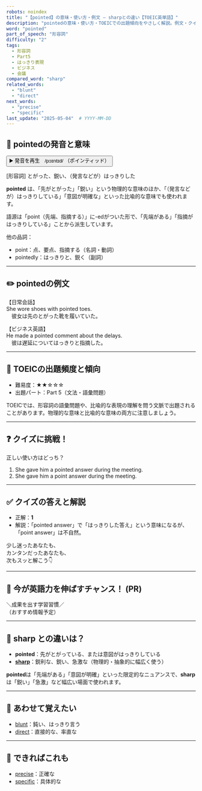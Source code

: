 ```yaml
---
robots: noindex
title: "【pointed】の意味・使い方・例文 ― sharpとの違い【TOEIC英単語】"
description: "pointedの意味・使い方・TOEICでの出題傾向をやさしく解説。例文・クイズ付きでsharpとの違いもわかりやすく学べます。"
word: "pointed"
part_of_speech: "形容詞"
difficulty: "2"
tags:
  - 形容詞
  - Part5
  - はっきり表現
  - ビジネス
  - 会議
compared_word: "sharp"
related_words:
  - "blunt"
  - "direct"
next_words:
  - "precise"
  - "specific"
last_update: "2025-05-04"  # YYYY-MM-DD
---
```


## 🔰 pointedの発音と意味

<button class="play-audio" onclick="playTTS('pointed')">
  <span class="play-audio-main">
    ▶️ 発音を再生　/pɔɪntɪd/
  </span>
  <span class="play-audio-sub">
    （ポインティッド）
  </span>
</button>

[形容詞] とがった、鋭い、（発言などが）はっきりした

**pointed** は、「先がとがった」「鋭い」という物理的な意味のほか、「（発言などが）はっきりしている」「意図が明確な」といった比喩的な意味でも使われます。

語源は「point（先端、指摘する）」に-edがついた形で、「先端がある」「指摘がはっきりしている」ことから派生しています。

他の品詞：  
- point：点、要点、指摘する（名詞・動詞）
- pointedly：はっきりと、鋭く（副詞）

---

## ✏️ pointedの例文

【日常会話】  
She wore shoes with pointed toes.  
　彼女は先のとがった靴を履いていた。

【ビジネス英語】  
He made a pointed comment about the delays.  
　彼は遅延についてはっきりと指摘した。

---

## 🎯 TOEICの出題頻度と傾向

- 難易度：★★☆☆☆
- 出題パート：Part 5（文法・語彙問題）

TOEICでは、形容詞の語彙問題や、比喩的な表現の理解を問う文脈で出題されることがあります。物理的な意味と比喩的な意味の両方に注意しましょう。

---

## ❓ クイズに挑戦！

正しい使い方はどっち？

1. She gave him a pointed answer during the meeting.  
2. She gave him a point answer during the meeting.

---

## ✅ クイズの答えと解説

- 正解：**1**
- 解説：「pointed answer」で「はっきりした答え」という意味になるが、「point answer」は不自然。

少し迷ったあなたも、  
カンタンだったあなたも、  
次もスッと解こう👇️

---

## 🚀 今が英語力を伸ばすチャンス！ (PR)

<div class="info-center">
＼成果を出す学習習慣／<br>  
（おすすめ情報予定）
</div>

---

## 🤔  sharp との違いは？

- **pointed**：先がとがっている、または意図がはっきりしている
- **[sharp](/sharp)**：鋭利な、鋭い、急激な（物理的・抽象的に幅広く使う）

**pointed**は「先端がある」「意図が明確」といった限定的なニュアンスで、**sharp**は「鋭い」「急激」など幅広い場面で使われます。

---

## 🧩 あわせて覚えたい

- [blunt](/blunt)：鈍い、はっきり言う
- [direct](/direct)：直接的な、率直な

---

## 📖 できればこれも

- [precise](/precise)：正確な
- [specific](/specific)：具体的な

<!-- cvid: aid27_bid26 -->
